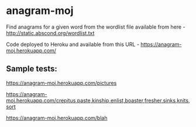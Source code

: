 # anagram-moj
Find anagrams for a given word from the wordlist file available from here - http://static.abscond.org/wordlist.txt


Code deployed to Heroku and available from this URL - https://anagram-moj.herokuapp.com/

Sample tests:
------------

https://anagram-moj.herokuapp.com/pictures

https://anagram-moj.herokuapp.com/crepitus,paste,kinship,enlist,boaster,fresher,sinks,knits,sort

https://anagram-moj.herokuapp.com/blah

